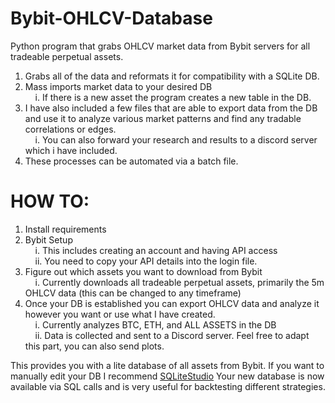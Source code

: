 # Bybit-OHLCV-Database
Python program that grabs OHLCV market data from Bybit servers for all tradeable perpetual assets. 
1. Grabs all of the data and reformats it for compatibility with a SQLite DB.
2. Mass imports market data to your desired DB  
&nbsp;&nbsp;&nbsp;&nbsp;i. If there is a new asset the program creates a new table in the DB.
3. I have also included a few files that are able to export data from the DB and use it to analyze various market patterns and find any tradable correlations or edges.  
&nbsp;&nbsp;&nbsp;&nbsp;i. You can also forward your research and results to a discord server which i have included.
5. These processes can be automated via a batch file.

# HOW TO:
1. Install requirements
3. Bybit Setup  
&nbsp;&nbsp;&nbsp;&nbsp;i. This includes creating an account and having API access  
&nbsp;&nbsp;&nbsp;&nbsp;ii. You need to copy your API details into the login file.
5. Figure out which assets you want to download from Bybit  
&nbsp;&nbsp;&nbsp;&nbsp;i. Currently downloads all tradeable perpetual assets, primarily the 5m OHLCV data (this can be changed to any timeframe)
6. Once your DB is established you can export OHLCV data and analyze it however you want or use what I have created.  
&nbsp;&nbsp;&nbsp;&nbsp;i. Currently analyzes BTC, ETH, and ALL ASSETS in the DB  
&nbsp;&nbsp;&nbsp;&nbsp;ii. Data is collected and sent to a Discord server. Feel free to adapt this part, you can also send plots.

This provides you with a lite database of all assets from Bybit. If you want to manually edit your DB I recommend [SQLiteStudio](https://sqlitestudio.pl/)
Your new database is now available via SQL calls and is very useful for backtesting different strategies.

